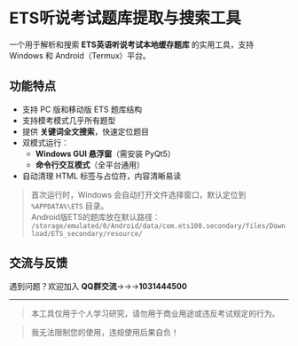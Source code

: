 # ETS听说考试题库提取与搜索工具

一个用于解析和搜索 **ETS英语听说考试本地缓存题库** 的实用工具，支持 Windows 和 Android（Termux）平台。

## 功能特点

- 支持 PC 版和移动版 ETS 题库结构  
- 支持模考模式几乎所有题型  
- 提供 **关键词全文搜索**，快速定位题目  
- 双模式运行：
  - **Windows GUI 悬浮窗**（需安装 PyQt5）
  - **命令行交互模式**（全平台通用）
- 自动清理 HTML 标签与占位符，内容清晰易读

> 首次运行时，Windows 会自动打开文件选择窗口，默认定位到 `%APPDATA%\ETS` 目录。  
> Android版ETS的题库放在默认路径：  
> `/storage/emulated/0/Android/data/com.ets100.secondary/files/Download/ETS_secondary/resource/`

## 交流与反馈

遇到问题？欢迎加入 **QQ群交流**→→→**1031444500**

---

> 本工具仅用于个人学习研究，请勿用于商业用途或违反考试规定的行为。

> 我无法限制您的使用，违规使用后果自负！
